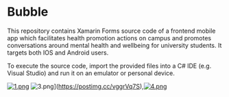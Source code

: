 # Bubble


This repository contains Xamarin Forms source code of a frontend mobile app which facilitates health promotion actions on campus and promotes conversations around mental health and wellbeing for university students. It targets both IOS and Android users. 

To execute the source code, import the provided files into a C# IDE (e.g. Visual Studio) and run it on an emulator or personal device. 

[![1.png](https://i.postimg.cc/4yqndNY5/1.png)](https://postimg.cc/jn6R3TQw) ![3.png](https://i.postimg.cc/hjMpNNXg/3.png)](https://postimg.cc/vggrVq7S),[![4.png](https://i.postimg.cc/nrz0xTmm/4.png)](https://postimg.cc/qhP8XsjB)

